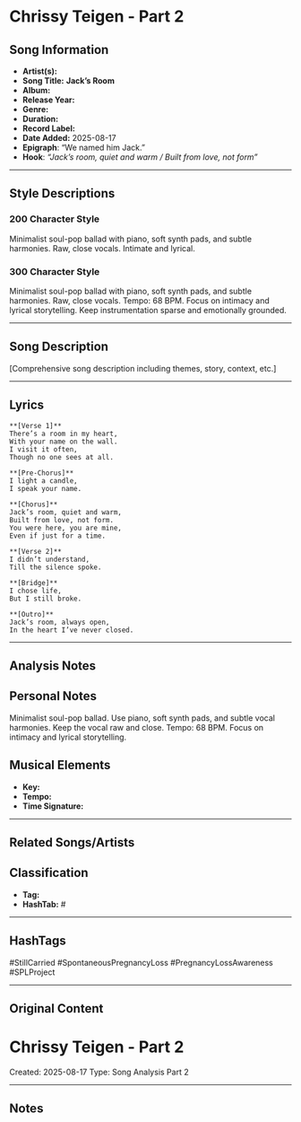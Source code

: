 # Chrissy Teigen - Part 2

## Song Information
- **Artist(s):** 
- **Song Title:** **Jack’s Room**
- **Album:** 
- **Release Year:** 
- **Genre:** 
- **Duration:** 
- **Record Label:** 
- **Date Added:** 2025-08-17
- **Epigraph**: “We named him Jack.”
- **Hook**: _“Jack’s room, quiet and warm / Built from love, not form”_

---

## Style Descriptions
### 200 Character Style
Minimalist soul-pop ballad with piano, soft synth pads, and subtle harmonies. Raw, close vocals. Intimate and lyrical.

### 300 Character Style  
Minimalist soul-pop ballad with piano, soft synth pads, and subtle harmonies. Raw, close vocals. Tempo: 68 BPM. Focus on intimacy and lyrical storytelling. Keep instrumentation sparse and emotionally grounded.

---

## Song Description
[Comprehensive song description including themes, story, context, etc.]

---

## Lyrics
```
**[Verse 1]**  
There’s a room in my heart,  
With your name on the wall.  
I visit it often,  
Though no one sees at all.

**[Pre-Chorus]**  
I light a candle,  
I speak your name.

**[Chorus]**  
Jack’s room, quiet and warm,  
Built from love, not form.  
You were here, you are mine,  
Even if just for a time.

**[Verse 2]**  
I didn’t understand,  
Till the silence spoke.

**[Bridge]**  
I chose life,  
But I still broke.

**[Outro]**  
Jack’s room, always open,  
In the heart I’ve never closed.
```

---

## Analysis Notes


## Personal Notes
Minimalist soul-pop ballad. Use piano, soft synth pads, and subtle vocal harmonies. Keep the vocal raw and close. Tempo: 68 BPM. Focus on intimacy and lyrical storytelling.

## Musical Elements
- **Key:** 
- **Tempo:** 
- **Time Signature:** 

---

## Related Songs/Artists


## Classification
- **Tag:** 
- **HashTab:** #

---

## HashTags
#StillCarried #SpontaneousPregnancyLoss #PregnancyLossAwareness #SPLProject

---

## Original Content
# Chrissy Teigen - Part 2





Created: 2025-08-17
Type: Song Analysis Part 2

---

## Notes

